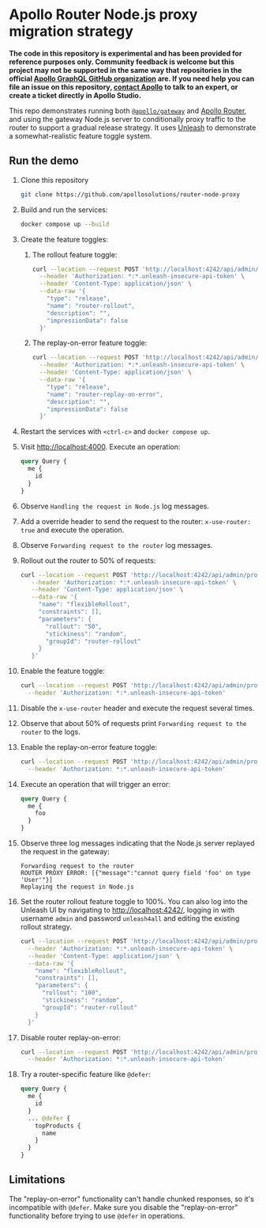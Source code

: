 # Apollo Router Node.js proxy migration strategy

**The code in this repository is experimental and has been provided for reference purposes only. Community feedback is welcome but this project may not be supported in the same way that repositories in the official [Apollo GraphQL GitHub organization](https://github.com/apollographql) are. If you need help you can file an issue on this repository, [contact Apollo](https://www.apollographql.com/contact-sales) to talk to an expert, or create a ticket directly in Apollo Studio.**

This repo demonstrates running both [`@apollo/gateway`](https://www.apollographql.com/docs/federation/api/apollo-gateway) and [Apollo Router](https://www.apollographql.com/docs/router/), and using the gateway Node.js server to conditionally proxy traffic to the router to support a gradual release strategy. It uses [Unleash](https://www.getunleash.io/) to demonstrate a somewhat-realistic feature toggle system.

## Run the demo

1. Clone this repository

   ```sh
   git clone https://github.com/apollosolutions/router-node-proxy
   ```

2. Build and run the services:

   ```sh
   docker compose up --build
   ```

3. Create the feature toggles:

   1. The rollout feature toggle:
      ```sh
      curl --location --request POST 'http://localhost:4242/api/admin/projects/default/features' \
        --header 'Authorization: *:*.unleash-insecure-api-token' \
        --header 'Content-Type: application/json' \
        --data-raw '{
          "type": "release",
          "name": "router-rollout",
          "description": "",
          "impressionData": false
        }'
      ```
   2. The replay-on-error feature toggle:
      ```sh
      curl --location --request POST 'http://localhost:4242/api/admin/projects/default/features' \
        --header 'Authorization: *:*.unleash-insecure-api-token' \
        --header 'Content-Type: application/json' \
        --data-raw '{
          "type": "release",
          "name": "router-replay-on-error",
          "description": "",
          "impressionData": false
        }'
      ```

4. Restart the services with `<ctrl-c>` and `docker compose up`.

5. Visit [http://localhost:4000](http://localhost:4000). Execute an operation:

   ```graphql
   query Query {
     me {
       id
     }
   }
   ```

6. Observe `Handling the request in Node.js` log messages.

7. Add a override header to send the request to the router: `x-use-router: true` and execute the operation.

8. Observe `Forwarding request to the router` log messages.

9. Rollout out the router to 50% of requests:

   ```sh
   curl --location --request POST 'http://localhost:4242/api/admin/projects/default/features/router-rollout/environments/development/strategies' \
      --header 'Authorization: *:*.unleash-insecure-api-token' \
      --header 'Content-Type: application/json' \
      --data-raw '{
        "name": "flexibleRollout",
        "constraints": [],
        "parameters": {
          "rollout": "50",
          "stickiness": "random",
          "groupId": "router-rollout"
        }
      }'
   ```

10. Enable the feature toggle:

    ```sh
    curl --location --request POST 'http://localhost:4242/api/admin/projects/default/features/router-rollout/environments/development/on' \
      --header 'Authorization: *:*.unleash-insecure-api-token'
    ```

11. Disable the `x-use-router` header and execute the request several times.

12. Observe that about 50% of requests print `Forwarding request to the router` to the logs.

13. Enable the replay-on-error feature toggle:

    ```sh
    curl --location --request POST 'http://localhost:4242/api/admin/projects/default/features/router-replay-on-error/environments/development/on' \
      --header 'Authorization: *:*.unleash-insecure-api-token'
    ```

14. Execute an operation that will trigger an error:

    ```graphql
    query Query {
      me {
        foo
      }
    }
    ```

15. Observe three log messages indicating that the Node.js server replayed the request in the gateway:

    ```
    Forwarding request to the router
    ROUTER PROXY ERROR: [{"message":"cannot query field 'foo' on type 'User'"}]
    Replaying the request in Node.js
    ```

16. Set the router rollout feature toggle to 100%. You can also log into the Unleash UI by navigating to [http://localhost:4242/](http://localhost:4242/), logging in with username `admin` and password `unleash4all` and editing the existing rollout strategy.

    ```sh
    curl --location --request POST 'http://localhost:4242/api/admin/projects/default/features/router-rollout/environments/development/strategies' \
      --header 'Authorization: *:*.unleash-insecure-api-token' \
      --header 'Content-Type: application/json' \
      --data-raw '{
        "name": "flexibleRollout",
        "constraints": [],
        "parameters": {
          "rollout": "100",
          "stickiness": "random",
          "groupId": "router-rollout"
        }
      }'
    ```

17. Disable router replay-on-error:

    ```sh
    curl --location --request POST 'http://localhost:4242/api/admin/projects/default/features/router-replay-on-error/environments/development/off' \
      --header 'Authorization: *:*.unleash-insecure-api-token'
    ```

18. Try a router-specific feature like `@defer`:

    ```graphql
    query Query {
      me {
        id
      }
      ... @defer {
        topProducts {
          name
        }
      }
    }
    ```

## Limitations

The "replay-on-error" functionality can't handle chunked responses, so it's incompatible with `@defer`. Make sure you disable the "replay-on-error" functionality before trying to use `@defer` in operations.
